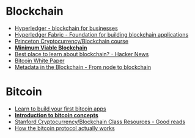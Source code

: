 # Blockchain

* [Hyperledger - blockchain for businesses](https://www.hyperledger.org/)
* [Hyperledger Fabric - Foundation for building blockchain applications](https://hyperledger-fabric.readthedocs.io/en/latest/blockchain.html)
* 	[Princeton Cryptocurrency/Blockchain course](https://piazza.com/princeton/spring2015/btctech/resources)
*  **[Minimum Viable Blockchain](https://www.igvita.com/2014/05/05/minimum-viable-block-chain/)**
*  [Best place to learn about blockchain? - Hacker News](https://news.ycombinator.com/item?id=12571287)
*  [Bitcoin White Paper](https://bitcoin.org/bitcoin.pdf)
*  [Metadata in the Blockchain - From node to blockchain](https://medium.com/@bkawk/inserting-metadata-into-the-blockchain-40c0734b203e#.6pqz3zd10)

# Bitcoin
*  [Learn to build your first bitcoin apps](https://21.co/learn/)
*  **[Introduction to bitcoin concepts](https://21.co/learn/introduction-to-bitcoin-concepts/#introduction-to-bitcoin-concepts)**
*  [Stanford Cryptocurrency/Blockchain Class Resources - Good reads](https://crypto.stanford.edu/cs251/syllabus.html)
* [How the bitcoin protocol actually works](http://www.michaelnielsen.org/ddi/how-the-bitcoin-protocol-actually-works/)
